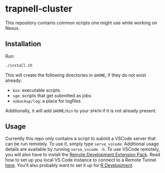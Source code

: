# trapnell-cluster
This repository contains common scripts one might use while working on Nexus.

## Installation
Run:
```sh
./install.sh
```

This will create the following directories in `$HOME`, if they do not exist already:
- `bin`: executable scripts
- `sge`: scripts that get submitted as jobs
- `nobackup/log`: a place for logfiles

Additionally, it will add `$HOME/bin` to your `$PATH` if it is not already present.

## Usage
Currently this repo only contains a script to submit a VSCode server that can be run remotely. To use it, simply type `serve_vscode`. Additional usage details are available by running `serve_vscode -h`. To use VSCode remotely, you will also have to install the [Remote Development Extension Pack](https://marketplace.visualstudio.com/items?itemName=ms-vscode-remote.vscode-remote-extensionpack). Read how to set up you local VS Code instance to connect to a Remote Tunnel [here](https://code.visualstudio.com/docs/remote/tunnels#_remote-tunnels-extension). You'll also probably want to set it up for [R Development](https://code.visualstudio.com/docs/languages/r).
